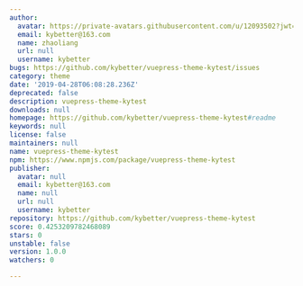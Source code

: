```yaml
---
author:
  avatar: https://private-avatars.githubusercontent.com/u/12093502?jwt=eyJhbGciOiJIUzI1NiIsInR5cCI6IkpXVCJ9.eyJpc3MiOiJnaXRodWIuY29tIiwiYXVkIjoicmF3LmdpdGh1YnVzZXJjb250ZW50LmNvbSIsImtleSI6ImtleTEiLCJleHAiOjE3MzQ2NzIzMDAsIm5iZiI6MTczNDY3MTEwMCwicGF0aCI6Ii91LzEyMDkzNTAyIn0.wLOMIqRe6kNyVOCKPq_MJCK2SC2_Q785XOxie3nzkRE&v=4
  email: kybetter@163.com
  name: zhaoliang
  url: null
  username: kybetter
bugs: https://github.com/kybetter/vuepress-theme-kytest/issues
category: theme
date: '2019-04-28T06:08:28.236Z'
deprecated: false
description: vuepress-theme-kytest
downloads: null
homepage: https://github.com/kybetter/vuepress-theme-kytest#readme
keywords: null
license: false
maintainers: null
name: vuepress-theme-kytest
npm: https://www.npmjs.com/package/vuepress-theme-kytest
publisher:
  avatar: null
  email: kybetter@163.com
  name: null
  url: null
  username: kybetter
repository: https://github.com/kybetter/vuepress-theme-kytest
score: 0.4253209782468089
stars: 0
unstable: false
version: 1.0.0
watchers: 0

---
```


